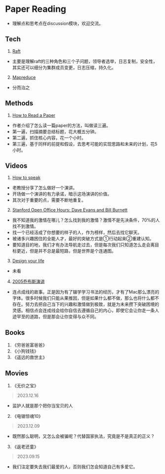 #  Paper Reading
- 理解点和思考点在discussion模块，欢迎交流。
## Tech
1. [Raft](https://raft.github.io/raft.pdf)
- 主要是理解raft的三种角色和三个子问题，领导者选举，日志复制，安全性，其实还可以细分为集群成员变更，日志压缩，持久化。
2. [Mapreduce]()
- 分而治之
## Methods
1. [How to Read a Paper](https://web.stanford.edu/class/ee384m/Handouts/HowtoReadPaper.pdf)
- 作者介绍了怎么读一篇paper的方法，叫做读三遍。
- 第一遍，扫描摘要总结标题，花大概五分钟。
- 第二遍，抓住核心内容，花一个小时。
- 第三遍，基于同样的前提和假设，去思考可能的实现思路和未来的计划，花5小时。
## Videos
1. [How to speak](https://www.youtube.com/watch?v=Unzc731iCUY)
- 老教授分享了怎么做好一个演讲。
- 开场做一个演讲的有力承诺，暗示这场演讲的价值。
- 其次对于重要的点，需要不断地重复。
2. [Stanford Open Office Hours: Dave Evans and Bill Burnett](https://www.youtube.com/watch?v=YKEq5iEmMSo&t=172s)
- 我不知道我的激情在哪儿？怎么找到我的激情？激情不是先决条件，70%的人找不到激情。
- 找一个已经活成了你想要的样子的人，作为榜样，然后去找它聊天。
- 被诸多兴趣困住的全能人才，最好的突破方式是①行动起来②重建认知。
- 要知道目的地，我们才有办法导航走过去，但是每次我们只知道怎么走会离目标更近，但是并不总是最短路，但是世界是个连通图。
3. [Design your life](https://www.bilibili.com/video/BV1jL411H7gW/?spm_id_from=333.788.recommend_more_video.-1&vd_source=e9f1ced96b267a4bc02ec41ca31d850a)
- 未看
4. [2005乔布斯演讲](https://www.youtube.com/watch?v=Hd_ptbiPoXM)
- 连点成线的故事。正是因为有了辍学学习书法的经历，才有了Mac那么漂亮的字体。很多时候我们只能从果推因，但是如果什么都不做，那么也将什么都不存在。努力去把自己当下的兴趣和激情做到极致，就是为未来攒下突破困境的灵感。相信点会连成线会给你自信去遵循自己的内心，即使它会让你走一条人迹罕至的道路，但是那会让你变得与众不同。

## Books
1. 《穷爸爸富爸爸》
2. 《小狗钱钱》
3. 《遥远的救世主》
## Movies
1. 《无价之宝》
> 2023.12.16
-  监护人就是那个把你当宝贝的人

2. 《电锯惊魂10》
> 2023.12.09
- 既然那么聪明，又怎么会被骗呢？代替国家执法，究竟是不是真正的正义？

3. 《返老还童》
> 2023.09.15
- 我们注定要失去我们最爱的人，否则我们怎会知道自己有多爱它。
